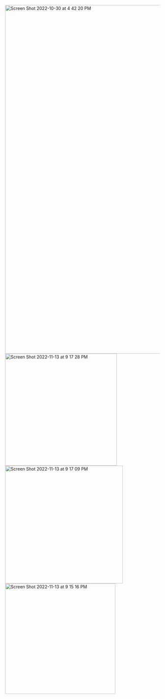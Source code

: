 <img width="1133" alt="Screen Shot 2022-10-30 at 4 42 20 PM" src="https://user-images.githubusercontent.com/6688626/198900712-ae3ed679-f6ac-4ebb-89e5-de09ff15171a.png">

<img width="364" alt="Screen Shot 2022-11-13 at 9 17 28 PM" src="https://user-images.githubusercontent.com/6688626/201561805-c665b052-ee92-4dcb-812d-7382bb9023b3.png">

<img width="383" alt="Screen Shot 2022-11-13 at 9 17 09 PM" src="https://user-images.githubusercontent.com/6688626/201561808-b1d6895c-a4a0-4108-9f68-bf360d20880b.png">

<img width="359" alt="Screen Shot 2022-11-13 at 9 15 16 PM" src="https://user-images.githubusercontent.com/6688626/201561819-fb2ef594-b26b-44b1-9438-b1555ab0d039.png">

